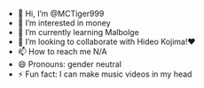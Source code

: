 - 👋 Hi, I’m @MCTiger999
- 👀 I’m interested in money
- 🌱 I’m currently learning Malbolge
- 💞️ I’m looking to collaborate with Hideo Kojima!❤️
- 📫 How to reach me N/A
- 😄 Pronouns: gender neutral
- ⚡ Fun fact: I can make music videos in my head 

<!---
MCTiger999/MCTiger999 is a ✨ special ✨ repository because its `README.md` (this file) appears on your GitHub profile.
You can click the Preview link to take a look at your changes.
--->

